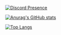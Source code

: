 [![Discord Presence](https://lanyard.cnrad.dev/api/777794989940801550)](https://discord.com/users/777794989940801550)

[![Anurag's GitHub stats](https://github-readme-stats.vercel.app/api?username=kibo1no1shirei-kan)](https://github.com/anuraghazra/github-readme-stats&count_private=true&show_icons=true&theme=transparent)

[![Top Langs](https://github-readme-stats.vercel.app/api/top-langs/?username=anuraghazra&langs_count=10)](https://github.com/anuraghazra/github-readme-stats)
